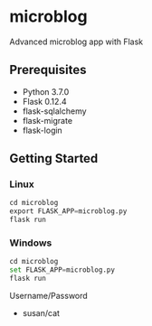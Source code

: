 # microblog
Advanced microblog app with Flask

## Prerequisites
* Python 3.7.0
* Flask 0.12.4
* flask-sqlalchemy
* flask-migrate
* flask-login

## Getting Started
### Linux
```python
cd microblog
export FLASK_APP=microblog.py
flask run
```

### Windows
```python
cd microblog
set FLASK_APP=microblog.py
flask run
```

Username/Password
* susan/cat
